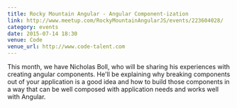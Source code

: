 ```yaml
---
title: Rocky Mountain Angular - Angular Component-ization
link: http://www.meetup.com/RockyMountainAngularJS/events/223604028/
category: events
date: 2015-07-14 18:30
venue: Code
venue_url: http://www.code-talent.com
---
```

This month, we have Nicholas Boll, who will be sharing his experiences with creating angular components. He'll be explaining why breaking components out of your application is a good idea and how to build those components in a way that can be well composed with application needs and works well with Angular.

